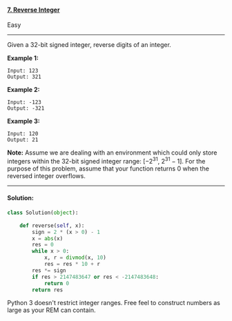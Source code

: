 #### [7. Reverse Integer](https://leetcode.com/problems/reverse-integer/)

Easy

---

Given a 32-bit signed integer, reverse digits of an integer.

**Example 1:**

```
Input: 123
Output: 321
```

**Example 2:**

```
Input: -123
Output: -321
```

**Example 3:**

```
Input: 120
Output: 21
```

**Note:**
Assume we are dealing with an environment which could only store integers within the 32-bit signed integer range: [$-2^{31}$, $2^{31}-1$]. For the purpose of this problem, assume that your function returns 0 when the reversed integer overflows.



---

#### Solution:

```python
class Solution(object):
    
    def reverse(self, x):
        sign = 2 * (x > 0) - 1
        x = abs(x)
        res = 0
        while x > 0:
            x, r = divmod(x, 10)
            res = res * 10 + r
        res *= sign
        if res > 2147483647 or res < -2147483648:
            return 0
        return res
```

Python 3 doesn't restrict integer ranges. Free feel to construct numbers as large as your REM can contain.